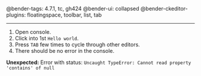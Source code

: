 @bender-tags: 4.7.1, tc, gh424
@bender-ui: collapsed
@bender-ckeditor-plugins: floatingspace, toolbar, list, tab

----

1. Open console.
1. Click into 1st `Hello world`.
1. Press `TAB` few times to cycle through other editors.
1. There should be no error in the console.

**Unexpected:** Error with status: `Uncaught TypeError: Cannot read property 'contains' of null`
